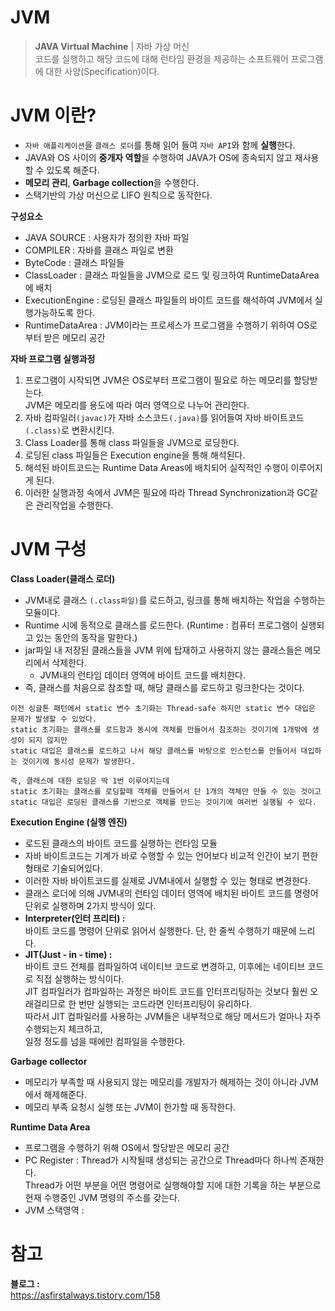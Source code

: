 JVM
=============
> **JAVA Virtual Machine** | 자바 가상 머신     
> 코드를 실행하고 해당 코드에 대해 런타임 환경을 제공하는 소프트웨어 프로그램에 대한 사양(Specification)이다.    

# JVM 이란?   
* `자바 애플리케이션`을 `클래스 로더`를 통해 읽어 들여 `자바 API`와 함께 **실행**한다.      
* JAVA와 OS 사이의 **중개자 역할**을 수행하여 JAVA가 OS에 종속되지 않고 재사용할 수 있도록 해준다.     
* **메모리 관리**, **Garbage collection**을 수행한다.   
* 스택기반의 가상 머신으로 LIFO 원칙으로 동작한다.   

**구성요소**
* JAVA SOURCE : 사용자가 정의한 자바 파일
* COMPILER : 자바를 클래스 파일로 변환
* ByteCode : 클래스 파일들
* ClassLoader : 클래스 파일들을 JVM으로 로드 및 링크하여 RuntimeDataArea에 배치
* ExecutionEngine : 로딩된 클래스 파일들의 바이트 코드를 해석하여 JVM에서 실행가능하도록 한다.
* RuntimeDataArea : JVM이라는 프로세스가 프로그램을 수행하기 위하여 OS로부터 받은 메모리 공간

**자바 프로그램 실행과정**
1. 프로그램이 시작되면 JVM은 OS로부터 프로그램이 필요로 하는 메모리를 할당받는다.      
JVM은 메모리를 용도에 따라 여러 영역으로 나누어 관리한다.   
2. 자바 컴파일러`(javac)`가 자바 소스코드`(.java)`를 읽어들여 자바 바이트코드`(.class)`로 변환시킨다.  
3. Class Loader를 통해 class 파일들을 JVM으로 로딩한다.   
4. 로딩된 class 파일들은 Execution engine을 통해 해석된다.     
5. 해석된 바이트코드는 Runtime Data Areas에 배치되어 실직적인 수행이 이루어지게 된다.      
6. 이러한 실행과정 속에서 JVM은 필요에 따라 Thread Synchronization과 GC같은 관리작업을 수행한다.    

# JVM 구성  
**Class Loader(클래스 로더)**      
* JVM내로 클래스 `(.class파일)`를 로드하고, 링크를 통해 배치하는 작업을 수행하는 모듈이다.     
* Runtime 시에 동적으로 클래스를 로드한다. (Runtime : 컴퓨터 프로그램이 실행되고 있는 동안의 동작을 말한다.)      
* jar파일 내 저장된 클래스들을 JVM 위에 탑재하고 사용하지 않는 클래스들은 메모리에서 삭제한다.      
  * JVM내의 런타임 데이터 영역에 바이트 코드를 배치한다.   
* 즉, 클래스를 처음으로 참조할 때, 해당 클래스를 로드하고 링크한다는 것이다.   

```
이전 싱글톤 패턴에서 static 변수 초기화는 Thread-safe 하지만 static 변수 대입은 문제가 발생할 수 있었다.
static 초기화는 클래스를 로드함과 동시에 객체를 만들어서 참조하는 것이기에 1개밖에 생성이 되지 않지만
static 대입은 클래스를 로드하고 나서 해당 클래스를 바탕으로 인스턴스를 만들어서 대입하는 것이기에 동시성 문제가 발생한다.
 
즉, 클래스에 대한 로딩은 딱 1번 이루어지는데     
static 초기화는 클래스를 로딩할때 객체를 만들어서 단 1개의 객체만 만들 수 있는 것이고    
static 대입은 로딩된 클래스를 기반으로 객체를 만드는 것이기에 여러번 실행될 수 있다.     
```

**Execution Engine (실행 엔진)**
* 로드된 클래스의 바이트 코드를 실행하는 런타임 모듈      
* 자바 바이트코드는 기계가 바로 수행할 수 있는 언어보다 비교적 인간이 보기 편한 형태로 기술되어있다.
* 이러한 자바 바이트코드를 실제로 JVM내에서 실행할 수 있는 형태로 변경한다.     
* 클래스 로더에 의해 JVM내의 런타임 데이터 영역에 배치된 바이트 코드를 명령어 단위로 실행하며 2가지 방식이 있다.   
* **Interpreter(인터 프리터) :**    
바이트 코드를 명령어 단위로 읽어서 실행한다. 단, 한 줄씩 수행하기 때문에 느리다.      
* **JIT(Just - in - time) :**    
바이트 코드 전체를 컴파일하여 네이티브 코드로 변경하고, 이후에는 네이티브 코드로 직접 실행하는 방식이다.   
JIT 컴파일러가 컴파일하는 과정은 바이트 코드를 인터프리팅하는 것보다 훨씬 오래걸리므로 한 번만 실행되는 코드라면 인터프리팅이 유리하다.   
따라서 JIT 컴파일러를 사용하는 JVM들은 내부적으로 해당 메서드가 얼마나 자주 수행되는지 체크하고,  
일정 정도를 넘을 때에만 컴파일을 수행한다.   

**Garbage collector**
* 메모리가 부족할 때 사용되지 않는 메모리를 개발자가 해제하는 것이 아니라 JVM에서 해제해준다.   
* 메모리 부족 요청시 실행 또는 JVM이 한가할 때 동작한다.   
      
**Runtime Data Area**       
* 프로그램을 수행하기 위해 OS에서 할당받은 메모리 공간      
* PC Register : 
Thread가 시작될때 생성되는 공간으로 Thread마다 하나씩 존재한다.  
Thread가 어떤 부분을 어떤 명령어로 실행해야할 지에 대한 기록을 하는 부분으로 현재 수행중인 JVM 명령의 주소를 갖는다.   
* JVM 스택영역 :


 
 
# 참고 
**블로그 :**    
https://asfirstalways.tistory.com/158   






